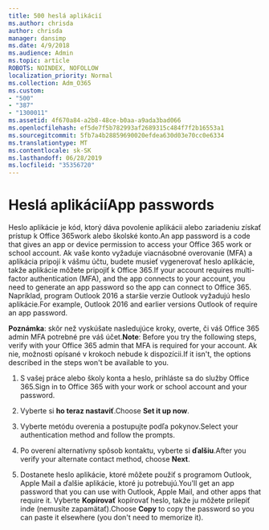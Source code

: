```yaml
---
title: 500 heslá aplikácií
ms.author: chrisda
author: chrisda
manager: dansimp
ms.date: 4/9/2018
ms.audience: Admin
ms.topic: article
ROBOTS: NOINDEX, NOFOLLOW
localization_priority: Normal
ms.collection: Adm_O365
ms.custom:
- "500"
- "387"
- "1300011"
ms.assetid: 4f670a84-a2b8-48ce-b0aa-a9ada3bad066
ms.openlocfilehash: ef5de7f5b782993af2689315c484f7f2b16553a1
ms.sourcegitcommit: 5fb7a4b28859690020efdea630d03e70cc0e6334
ms.translationtype: MT
ms.contentlocale: sk-SK
ms.lasthandoff: 06/28/2019
ms.locfileid: "35356720"
---
```

# <a name="app-passwords"></a><span data-ttu-id="11733-102">Heslá aplikácií</span><span class="sxs-lookup"><span data-stu-id="11733-102">App passwords</span></span>

<span data-ttu-id="11733-103">Heslo aplikácie je kód, ktorý dáva povolenie aplikácii alebo zariadeniu získať prístup k Office 365work alebo školské konto.</span><span class="sxs-lookup"><span data-stu-id="11733-103">An app password is a code that gives an app or device permission to access your Office 365 work or school account.</span></span> <span data-ttu-id="11733-104">Ak vaše konto vyžaduje viacnásobné overovanie (MFA) a aplikácia pripojí k vášmu účtu, budete musieť vygenerovať heslo aplikácie, takže aplikácie môžete pripojiť k Office 365.</span><span class="sxs-lookup"><span data-stu-id="11733-104">If your account requires multi-factor authentication (MFA), and the app connects to your account, you need to generate an app password so the app can connect to Office 365.</span></span> <span data-ttu-id="11733-105">Napríklad, program Outlook 2016 a staršie verzie Outlook vyžadujú heslo aplikácie.</span><span class="sxs-lookup"><span data-stu-id="11733-105">For example, Outlook 2016 and earlier versions Outlook of require an app password.</span></span>

 <span data-ttu-id="11733-106">**Poznámka**: skôr než vyskúšate nasledujúce kroky, overte, či váš Office 365 admin MFA potrebné pre váš účet.</span><span class="sxs-lookup"><span data-stu-id="11733-106">**Note**: Before you try the following steps, verify with your Office 365 admin that MFA is required for your account.</span></span> <span data-ttu-id="11733-107">Ak nie, možnosti opísané v krokoch nebude k dispozícii.</span><span class="sxs-lookup"><span data-stu-id="11733-107">If it isn't, the options described in the steps won't be available to you.</span></span>

1. <span data-ttu-id="11733-108">S vašej práce alebo školy konta a heslo, prihláste sa do služby Office 365.</span><span class="sxs-lookup"><span data-stu-id="11733-108">Sign in to Office 365 with your work or school account and your password.</span></span>

2. <span data-ttu-id="11733-109">Vyberte si **ho teraz nastaviť**.</span><span class="sxs-lookup"><span data-stu-id="11733-109">Choose **Set it up now**.</span></span>

3. <span data-ttu-id="11733-110">Vyberte metódu overenia a postupujte podľa pokynov.</span><span class="sxs-lookup"><span data-stu-id="11733-110">Select your authentication method and follow the prompts.</span></span>

4. <span data-ttu-id="11733-111">Po overení alternatívny spôsob kontaktu, vyberte si **ďalšiu**.</span><span class="sxs-lookup"><span data-stu-id="11733-111">After you verify your alternate contact method, choose **Next**.</span></span>

5. <span data-ttu-id="11733-112">Dostanete heslo aplikácie, ktoré môžete použiť s programom Outlook, Apple Mail a ďalšie aplikácie, ktoré ju potrebujú.</span><span class="sxs-lookup"><span data-stu-id="11733-112">You'll get an app password that you can use with Outlook, Apple Mail, and other apps that require it.</span></span> <span data-ttu-id="11733-113">Vyberte **Kopírovať** kopírovať heslo, takže ju môžete prilepiť inde (nemusíte zapamätať).</span><span class="sxs-lookup"><span data-stu-id="11733-113">Choose **Copy** to copy the password so you can paste it elsewhere (you don't need to memorize it).</span></span>
